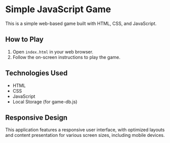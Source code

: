 # Simple JavaScript Game

This is a simple web-based game built with HTML, CSS, and JavaScript.

## How to Play

1. Open `index.html` in your web browser.
2. Follow the on-screen instructions to play the game.

## Technologies Used

- HTML
- CSS
- JavaScript
- Local Storage (for game-db.js)

## Responsive Design

This application features a responsive user interface, with optimized layouts and content presentation for various screen sizes, including mobile devices.
